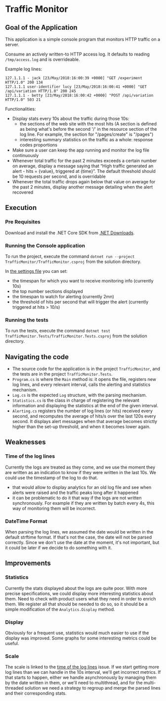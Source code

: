 # Traffic Monitor

## Goal of the Application

 This application is a simple console program that monitors HTTP traffic on a server.

Consume an actively written-to HTTP access log. It defaults to reading `/tmp/access.log` and is overrideable.

Example log lines:

```
127.1.1.1 - jack [23/May/2018:16:00:39 +0000] "GET /experiment HTTP/1.0" 200 134
127.1.1.1 user-identifier lucy [23/May/2018:16:00:41 +0000] "GET /api/variation HTTP/1.0" 200 245
127.1.1.1 - betty [23/May/2018:16:00:42 +0000] "POST /api/variation HTTP/1.0" 503 21
```

Functionalities:

* Display stats every 10s about the traffic during those 10s:
  - the sections of the web site with the most hits (A section is defined as being what's before the second '/' in the resource section of the log line. For example, the section for "/pages/create" is "/pages")
  - interesting summary statistics on the traffic as a whole: response codes proportions
* Make sure a user can keep the app running and monitor the log file continuously
* Whenever total traffic for the past 2 minutes exceeds a certain number on average, display a message saying that “High traffic generated an alert - hits = {value}, triggered at {time}”.
  The default threshold should be 10 requests per second, and is overridable
* Whenever the total traffic drops again below that value on average for the past 2 minutes, display another message detailing when the alert recovered

## Execution

### Pre Requisites

Download and install the .NET Core SDK from [.NET Downloads](https://dotnet.microsoft.com/download).

### Running the Console application

To run the project, execute the command `dotnet run --project TrafficMonitor/TrafficMonitor.csproj` from the solution directory.

In [the settings file](TrafficMonitor/appsettings.json) you can set:
* the timespan for which you want to receive monitoring info (currently 10s)
* the top number sections displayed
* the timespan to watch for alerting (currently 2mn)
* the threshold of hits per second that will trigger the alert (currently triggered at hits > 10/s)

### Running the tests

To run the tests, execute the command `dotnet test TrafficMonitor.Tests/TrafficMonitor.Tests.csproj` from the solution directory.

## Navigating the code

* The source code for the application is in the project `TrafficMonitor`, and the tests are in the project `TrafficMonitor.Tests`.
* `Program.cs` is where the `Main` method is: it opens the file, registers new log lines, and every relevant interval, calls the alerting and statistics mechanism.
* `Log.cs` is the expected `Log` structure, with the parsing mechanism.
* `Statistics.cs` is the class in charge of registering the relevant information and displaying the statistics at the end of the given interval.
* `Alerting.cs` registers the number of log lines (or hits) received every second, and recomputes the average of hits/s over the last 120s every second. It displays alert messages when that average becomes strictly higher than the set-up threshold, and when it becomes lower again.

## Weaknesses

### Time of the log lines

Currently the logs are treated as they come, and we use the moment they are written as an indication to know if they were written in the last 10s. We could use the timestamp of the log to do that.
* that would allow to display analytics for an old log file and see when alerts were raised and the traffic peaks long after it happened
* it can be problematic to do it that way if the logs are not written synchronously. For example if they are written by batch every 4s, this way of monitoring them will be incorrect.

### DateTime Format

When parsing the log lines, we assumed the date would be written in the default strftime format. If that's not the case, the date will not be parsed correctly. Since we don't use the date at the moment, it's not important, but it could be later if we decide to do something with it.


## Improvements

### Statistics

Currently the stats displayed about the logs are quite poor. With more precise specifications, we could display more interesting statistics about them. Need to check with product users what they need in order to enrich them. We register all that should be needed to do so, so it should be a simple modification of the `Analytics.Display` method.

### Display

Obviously for a frequent use, statistics would much easier to use if the display was improved. Some graphs for some interesting metrics could be useful.

### Scale

The scale is linked to the [time of the log lines](#time-of-the-log-lines) issue. If we start getting more log lines than we can handle in the 10s interval, we'll get incorrect metrics. If that starts to happen, either we handle asynchronously by managing them by the date written in them, or we'll need to multithread, and for the multi-threaded solution we need a strategy to regroup and merge the parsed lines and their corresponding stats.

